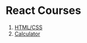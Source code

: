 # React Courses

1. [HTML/CSS](https://github.com/BattleWarriorXXL/react_courses/tree/main/html-css)
2. [Calculator](https://github.com/BattleWarriorXXL/react_courses/tree/main/calculator-js)

